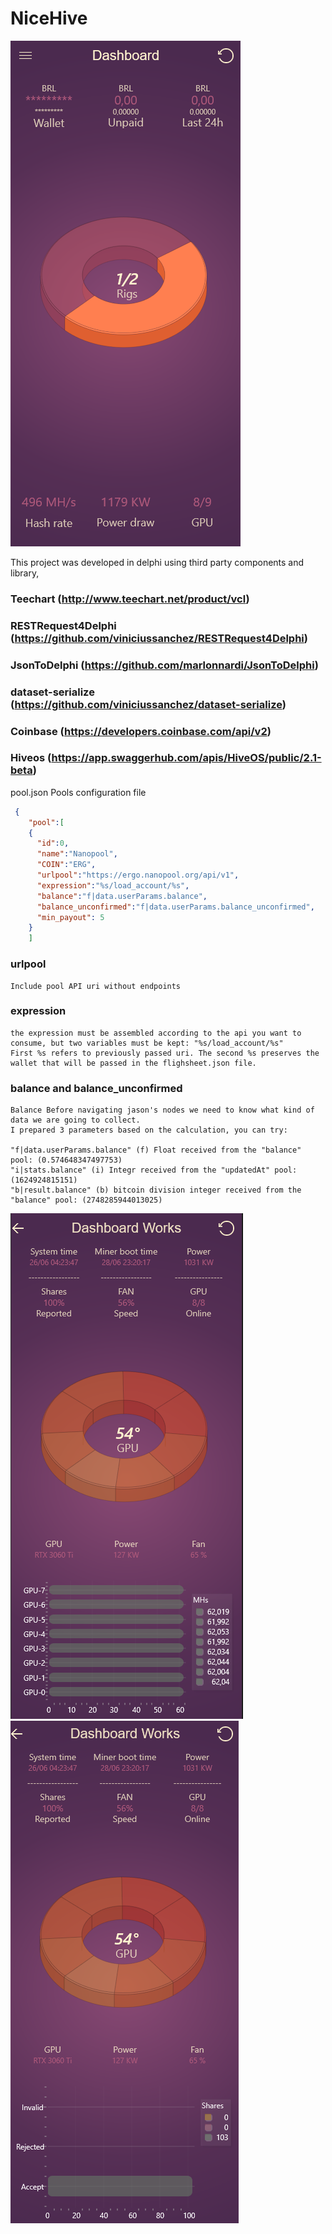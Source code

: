 # NiceHive
![alt text](https://raw.githubusercontent.com/wedsonregis/NiceHive/master/dashboard-01.PNG)

This project was developed in delphi using third party components and library,

### Teechart (http://www.teechart.net/product/vcl)
### RESTRequest4Delphi (https://github.com/viniciussanchez/RESTRequest4Delphi)
### JsonToDelphi (https://github.com/marlonnardi/JsonToDelphi)
### dataset-serialize (https://github.com/viniciussanchez/dataset-serialize)
### Coinbase (https://developers.coinbase.com/api/v2)
### Hiveos (https://app.swaggerhub.com/apis/HiveOS/public/2.1-beta)

pool.json Pools configuration file
```json
 {
    "pool":[
    { 
      "id":0,
      "name":"Nanopool",
      "COIN":"ERG",
      "urlpool":"https://ergo.nanopool.org/api/v1",
      "expression":"%s/load_account/%s",
      "balance":"f|data.userParams.balance",
      "balance_unconfirmed":"f|data.userParams.balance_unconfirmed", 
      "min_payout": 5
    }
    ]
``` 
### urlpool
    Include pool API uri without endpoints
### expression
    the expression must be assembled according to the api you want to consume, but two variables must be kept: "%s/load_account/%s"
    First %s refers to previously passed uri. The second %s preserves the wallet that will be passed in the flighsheet.json file.
### balance and balance_unconfirmed
    Balance Before navigating jason's nodes we need to know what kind of data we are going to collect. 
    I prepared 3 parameters based on the calculation, you can try:
    
    "f|data.userParams.balance" (f) Float received from the "balance" pool: (0.574648347497753)
    "i|stats.balance" (i) Integr received from the "updatedAt" pool: (1624924815151)
    "b|result.balance" (b) bitcoin division integer received from the "balance" pool: (2748285944013025)

![alt text](https://raw.githubusercontent.com/wedsonregis/NiceHive/master/dashboard-02.PNG)
![alt text](https://raw.githubusercontent.com/wedsonregis/NiceHive/master/dashboard-03.PNG)
